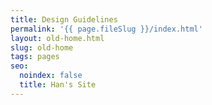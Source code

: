 ```yaml
---
title: Design Guidelines
permalink: '{{ page.fileSlug }}/index.html'
layout: old-home.html
slug: old-home
tags: pages
seo:
  noindex: false
  title: Han's Site
---
```



